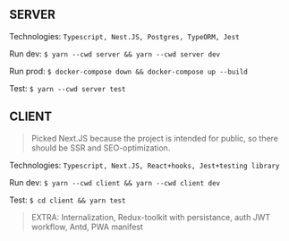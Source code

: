 SERVER
---
Technologies: `Typescript, Nest.JS, Postgres, TypeORM, Jest`

Run dev: `$ yarn --cwd server && yarn --cwd server dev`

Run prod: `$ docker-compose down && docker-compose up --build`

Test: `$ yarn --cwd server test`

CLIENT
---
> Picked Next.JS because the project is intended for public,
> so there should be SSR and SEO-optimization.

Technologies: `Typescript, Next.JS, React+hooks, Jest+testing library`

Run dev: `$ yarn --cwd client && yarn --cwd client dev`

Test: `$ cd client && yarn test`

> EXTRA: Internalization, Redux-toolkit with persistance, auth JWT workflow, Antd, PWA manifest
